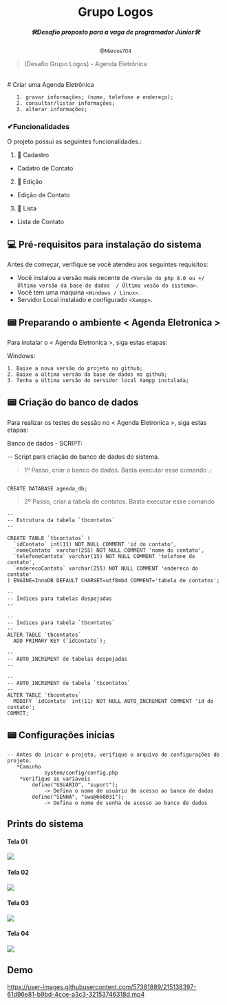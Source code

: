 
<div align="center">
<h1>Grupo Logos</h1>
<h5>🛠Desafio proposto para a vaga de programador Júnior🛠</h5>
<small>@Marcos704</small>
</div>

> (Desafio Grupo Logos) - Agenda Eletrônica
<br>
# Criar uma Agenda Eletrônica

```
   1. gravar informações; (nome, telefone e endereço);
   2. consultar/listar informações;
   3. alterar informações;
```
### ✔Funcionalidades
O projeto possui as seguintes funcionalidades.:

1. 📎 Cadastro
- Cadatro de Contato
2. 📎 Edição
- Edição de Contato
3. 📎 Lista
- Lista de Contato

## 💻 Pré-requisitos para instalação do sistema

Antes de começar, verifique se você atendeu aos seguintes requisitos:
* Você instalou a versão mais recente de `<Versão do php 8.0 ou +/ Última versão da base de dados  / Última vesão do sistema>`.
* Você tem uma máquina `<Windows / Linux>`.
* Servidor Local instalado e configurado `<Xampp>`.

## 📟 Preparando o ambiente < Agenda Eletronica >

Para instalar o < Agenda Eletronica >, siga estas etapas:

Windows:
```
1. Baixe a nova versão do projeto no github;
2. Baixe a última versão da base de dados no github;
3. Tenha a última versão do servidor local Xampp instalada;
```
## 📟 Criação do banco de dados
Para realizar os testes de sessão no < Agenda Eletronica >, siga estas etapas:

Banco de dados - SCRIPT:

-- Script para criação do banco de dados do sistema.


> 1º Passo, criar o banco de dados. Basta executar esse comando .:
```

CREATE DATABASE agenda_db;

```
> 2º Passo, criar a tabela de contatos. Basta executar esse comando 
```
--
-- Estrutura da tabela `tbcontatos`
--

CREATE TABLE `tbcontatos` (
  `idContato` int(11) NOT NULL COMMENT 'id do contato',
  `nomeContato` varchar(255) NOT NULL COMMENT 'nome do contato',
  `telefoneContato` varchar(15) NOT NULL COMMENT 'telefone do contato',
  `enderecoContato` varchar(255) NOT NULL COMMENT 'endereco do contato'
) ENGINE=InnoDB DEFAULT CHARSET=utf8mb4 COMMENT='tabela de contatos';

--
-- Índices para tabelas despejadas
--

--
-- Índices para tabela `tbcontatos`
--
ALTER TABLE `tbcontatos`
  ADD PRIMARY KEY (`idContato`);

--
-- AUTO_INCREMENT de tabelas despejadas
--

--
-- AUTO_INCREMENT de tabela `tbcontatos`
--
ALTER TABLE `tbcontatos`
  MODIFY `idContato` int(11) NOT NULL AUTO_INCREMENT COMMENT 'id do contato';
COMMIT;

```
## 📟 Configurações inicias
```
-- Antes de inicar o projeto, verifique o arquivo de configurações do projeto.
   *Caminho 
            system/config/config.php
    *Verifique as variaveis
        define("USUARIO", "suport"); 
            -> Defina o nome de usuário de acesso ao banco de dados
        define("SENHA", "swu@660031");
            -> Defina o nome de senha de acesso ao banco de dados
```
## Prints do sistema
<h4>Tela 01</h4>
<img src="https://i.ibb.co/J7ZzmXt/Screenshot-1.png">
<h4>Tela 02</h4>
<img src="https://i.ibb.co/rFrKFGj/Screenshot-2.png>">
<h4>Tela 03</h4>
<img src="https://i.ibb.co/wM4Vt6T/Screenshot-3.png">
<h4>Tela 04</h4>
<img src="https://i.ibb.co/wLvzDD7/Screenshot-4.png">

## Demo
https://user-images.githubusercontent.com/57381889/215138397-61d96e81-b9bd-4cce-a3c3-32153746318d.mp4


